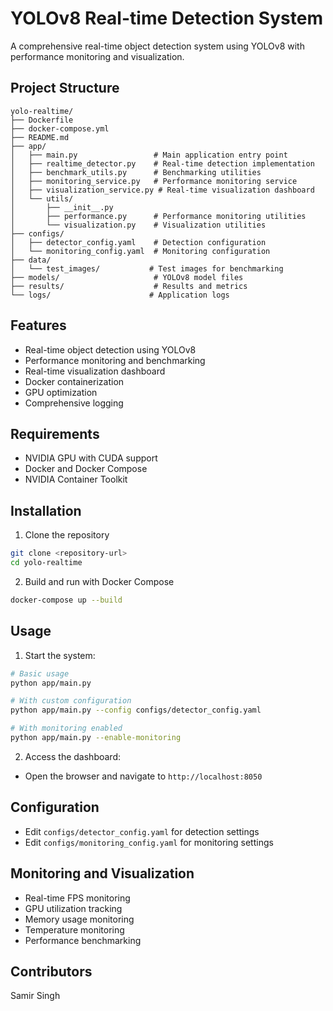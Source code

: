 # YOLOv8 Real-time Detection System

A comprehensive real-time object detection system using YOLOv8 with performance monitoring and visualization.

## Project Structure
```
yolo-realtime/
├── Dockerfile
├── docker-compose.yml
├── README.md
├── app/
│   ├── main.py                 # Main application entry point
│   ├── realtime_detector.py    # Real-time detection implementation
│   ├── benchmark_utils.py      # Benchmarking utilities
│   ├── monitoring_service.py   # Performance monitoring service
│   ├── visualization_service.py # Real-time visualization dashboard
│   └── utils/
│       ├── __init__.py
│       ├── performance.py      # Performance monitoring utilities
│       └── visualization.py    # Visualization utilities
├── configs/
│   ├── detector_config.yaml    # Detection configuration
│   └── monitoring_config.yaml  # Monitoring configuration
├── data/
│   └── test_images/           # Test images for benchmarking
├── models/                     # YOLOv8 model files
├── results/                    # Results and metrics
└── logs/                      # Application logs
```

## Features
- Real-time object detection using YOLOv8
- Performance monitoring and benchmarking
- Real-time visualization dashboard
- Docker containerization
- GPU optimization
- Comprehensive logging

## Requirements
- NVIDIA GPU with CUDA support
- Docker and Docker Compose
- NVIDIA Container Toolkit

## Installation
1. Clone the repository
```bash
git clone <repository-url>
cd yolo-realtime
```

2. Build and run with Docker Compose
```bash
docker-compose up --build
```

## Usage
1. Start the system:
```bash
# Basic usage
python app/main.py

# With custom configuration
python app/main.py --config configs/detector_config.yaml

# With monitoring enabled
python app/main.py --enable-monitoring
```

2. Access the dashboard:
- Open the browser and navigate to `http://localhost:8050`

## Configuration
- Edit `configs/detector_config.yaml` for detection settings
- Edit `configs/monitoring_config.yaml` for monitoring settings

## Monitoring and Visualization
- Real-time FPS monitoring
- GPU utilization tracking
- Memory usage monitoring
- Temperature monitoring
- Performance benchmarking

## Contributors
Samir Singh
